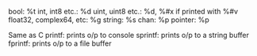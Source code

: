 <p>
bool:                    %t
int, int8 etc.:          %d
uint, uint8 etc.:        %d, %#x if printed with %#v
float32, complex64, etc: %g
string:                  %s
chan:                    %p
pointer:                 %p
</p>

Same as C
printf: prints o/p to console
sprintf: prints o/p to a string buffer
fprintf:  prints o/p to a file buffer